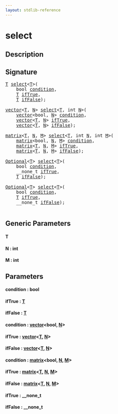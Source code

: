 ```yaml
---
layout: stdlib-reference
---
```


# select

## Description





## Signature 

<pre>
<a href="select.html#typeparam-T" class="code_type">T</a> <a href="select.html">select</a>&lt;<a href="select.html#typeparam-T" class="code_type">T</a>&gt;(
    <span class="code_keyword">bool</span> <a href="select.html#decl-condition" class="code_param">condition</a>,
    <a href="select.html#typeparam-T" class="code_type">T</a> <a href="select.html#decl-ifTrue" class="code_param">ifTrue</a>,
    <a href="select.html#typeparam-T" class="code_type">T</a> <a href="select.html#decl-ifFalse" class="code_param">ifFalse</a>);

<a href="../types/vector/index.html" class="code_type">vector</a>&lt;<a href="select.html#typeparam-T" class="code_type">T</a>, <a href="select.html#decl-N" class="code_var">N</a>&gt; <a href="select.html">select</a>&lt;<a href="select.html#typeparam-T" class="code_type">T</a>, <span class="code_keyword">int</span> <a href="select.html#decl-N" class="code_var">N</a>&gt;(
    <a href="../types/vector/index.html" class="code_type">vector</a>&lt;<span class="code_keyword">bool</span>, <a href="select.html#decl-N" class="code_var">N</a>&gt; <a href="select.html#decl-condition" class="code_param">condition</a>,
    <a href="../types/vector/index.html" class="code_type">vector</a>&lt;<a href="select.html#typeparam-T" class="code_type">T</a>, <a href="select.html#decl-N" class="code_var">N</a>&gt; <a href="select.html#decl-ifTrue" class="code_param">ifTrue</a>,
    <a href="../types/vector/index.html" class="code_type">vector</a>&lt;<a href="select.html#typeparam-T" class="code_type">T</a>, <a href="select.html#decl-N" class="code_var">N</a>&gt; <a href="select.html#decl-ifFalse" class="code_param">ifFalse</a>);

<a href="../types/matrix/index.html" class="code_type">matrix</a>&lt;<a href="select.html#typeparam-T" class="code_type">T</a>, <a href="select.html#decl-N" class="code_var">N</a>, <a href="select.html#decl-M" class="code_var">M</a>&gt; <a href="select.html">select</a>&lt;<a href="select.html#typeparam-T" class="code_type">T</a>, <span class="code_keyword">int</span> <a href="select.html#decl-N" class="code_var">N</a>, <span class="code_keyword">int</span> <a href="select.html#decl-M" class="code_var">M</a>&gt;(
    <a href="../types/matrix/index.html" class="code_type">matrix</a>&lt;<span class="code_keyword">bool</span>, <a href="select.html#decl-N" class="code_var">N</a>, <a href="select.html#decl-M" class="code_var">M</a>&gt; <a href="select.html#decl-condition" class="code_param">condition</a>,
    <a href="../types/matrix/index.html" class="code_type">matrix</a>&lt;<a href="select.html#typeparam-T" class="code_type">T</a>, <a href="select.html#decl-N" class="code_var">N</a>, <a href="select.html#decl-M" class="code_var">M</a>&gt; <a href="select.html#decl-ifTrue" class="code_param">ifTrue</a>,
    <a href="../types/matrix/index.html" class="code_type">matrix</a>&lt;<a href="select.html#typeparam-T" class="code_type">T</a>, <a href="select.html#decl-N" class="code_var">N</a>, <a href="select.html#decl-M" class="code_var">M</a>&gt; <a href="select.html#decl-ifFalse" class="code_param">ifFalse</a>);

<a href="../types/optional-0/index.html" class="code_type">Optional</a>&lt;<a href="select.html#typeparam-T" class="code_type">T</a>&gt; <a href="select.html">select</a>&lt;<a href="select.html#typeparam-T" class="code_type">T</a>&gt;(
    <span class="code_keyword">bool</span> <a href="select.html#decl-condition" class="code_param">condition</a>,
    __none_t <a href="select.html#decl-ifTrue" class="code_param">ifTrue</a>,
    <a href="select.html#typeparam-T" class="code_type">T</a> <a href="select.html#decl-ifFalse" class="code_param">ifFalse</a>);

<a href="../types/optional-0/index.html" class="code_type">Optional</a>&lt;<a href="select.html#typeparam-T" class="code_type">T</a>&gt; <a href="select.html">select</a>&lt;<a href="select.html#typeparam-T" class="code_type">T</a>&gt;(
    <span class="code_keyword">bool</span> <a href="select.html#decl-condition" class="code_param">condition</a>,
    <a href="select.html#typeparam-T" class="code_type">T</a> <a href="select.html#decl-ifTrue" class="code_param">ifTrue</a>,
    __none_t <a href="select.html#decl-ifFalse" class="code_param">ifFalse</a>);

</pre>

## Generic Parameters

####  <a id="typeparam-T"></a>T
####  <a id="decl-N"></a>N  : int
####  <a id="decl-M"></a>M  : int

## Parameters

####  <a id="decl-condition"></a>condition  : bool
####  <a id="decl-ifTrue"></a>ifTrue  : [T](select.html#typeparam-T)
####  <a id="decl-ifFalse"></a>ifFalse  : [T](select.html#typeparam-T)
####  <a id="decl-condition"></a>condition  : [vector](../types/vector/index.html)\<bool, [N](../types/vector/index.html#decl-N)\>
####  <a id="decl-ifTrue"></a>ifTrue  : [vector](../types/vector/index.html)\<[T](../types/vector/index.html#typeparam-T), [N](../types/vector/index.html#decl-N)\>
####  <a id="decl-ifFalse"></a>ifFalse  : [vector](../types/vector/index.html)\<[T](../types/vector/index.html#typeparam-T), [N](../types/vector/index.html#decl-N)\>
####  <a id="decl-condition"></a>condition  : [matrix](../types/matrix/index.html)\<bool, [N](../types/matrix/index.html#decl-N), [M](../types/matrix/index.html#decl-M)\>
####  <a id="decl-ifTrue"></a>ifTrue  : [matrix](../types/matrix/index.html)\<[T](../types/matrix/t-0.html), [N](../types/matrix/index.html#decl-N), [M](../types/matrix/index.html#decl-M)\>
####  <a id="decl-ifFalse"></a>ifFalse  : [matrix](../types/matrix/index.html)\<[T](../types/matrix/t-0.html), [N](../types/matrix/index.html#decl-N), [M](../types/matrix/index.html#decl-M)\>
####  <a id="decl-ifTrue"></a>ifTrue  : \_\_none\_t
####  <a id="decl-ifFalse"></a>ifFalse  : \_\_none\_t


